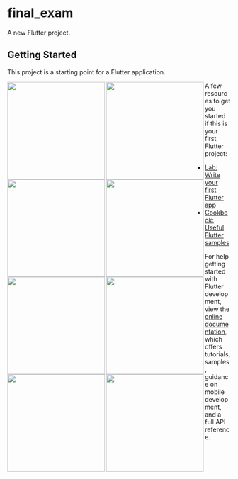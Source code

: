 # final_exam

A new Flutter project.

## Getting Started

This project is a starting point for a Flutter application.

<img align= "left" src="https://github.com/shraddhagaudani/final_exam/assets/122030732/a3398689-d8d3-469c-821b-2aec541cfe38" width="220px">
<img align= "left" src="https://github.com/shraddhagaudani/final_exam/assets/122030732/54b6372c-2e64-4fbf-823e-663b36e5841f" width="220px">
<img align= "left" src="https://github.com/shraddhagaudani/final_exam/assets/122030732/d17c2f04-0c9b-4400-9262-6798e6c1c5f5" width="220px">

<img align= "left" src="(https://github.com/shraddhagaudani/final_exam/assets/122030732/24e05cae-3fc4-47ab-ae25-ed91ddffe84a" width="220px">
<img align= "left" src="https://github.com/shraddhagaudani/final_exam/assets/122030732/f548b31a-587b-4bf3-be9d-0d4eb13e1ce0" width="220px">
<img align= "left" src="https://github.com/shraddhagaudani/final_exam/assets/122030732/091d3010-ef19-49d9-b339-3af57a16bb7e" width="220px">

<img align= "left" src="https://github.com/shraddhagaudani/final_exam/assets/122030732/5e0e263b-e057-4c03-8734-21720a2b1049" width="220px">
<img align= "left" src="https://github.com/shraddhagaudani/final_exam/assets/122030732/d38c011d-6382-4339-914d-0a8ec4e0c0df" width="220px">





A few resources to get you started if this is your first Flutter project:

- [Lab: Write your first Flutter app](https://docs.flutter.dev/get-started/codelab)
- [Cookbook: Useful Flutter samples](https://docs.flutter.dev/cookbook)

For help getting started with Flutter development, view the
[online documentation](https://docs.flutter.dev/), which offers tutorials,
samples, guidance on mobile development, and a full API reference.
